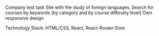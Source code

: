 Company test task
Site with the study of foreign languages.
Search for courses by keywords (by category and by course difficulty level)
Own responsive design

Technology Stack: HTML/CSS, React, React-Router-Dom

